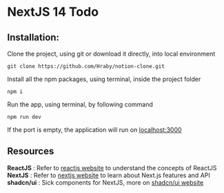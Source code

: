 # NextJS 14 Todo

## Installation:
Clone the project, using git or download it directly, into local environment
```terminal
git clone https://github.com/Hraby/notion-clone.git
```
Install all the npm packages, using terminal, inside the project folder
```terminal
npm i
```
Run the app, using terminal, by following command
```terminal
npm run dev
```
If the port is empty, the application will run on [localhost:3000](http://localhost:3000)

## Resources
<b>ReactJS</b> : Refer to [reactjs website](https://reactjs.org/) to understand the concepts of ReactJS
<br><b>NextJS</b> : Refer to [nextjs website](https://nextjs.org/docs) to learn about Next.js features and API
<br><b>shadcn/ui</b> : Sick components for NextJS, more on [shadcn/ui website](https://ui.shadcn.com/docs)

